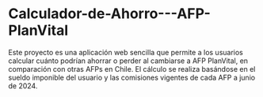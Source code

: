 # Calculador-de-Ahorro---AFP-PlanVital
Este proyecto es una aplicación web sencilla que permite a los usuarios calcular cuánto podrían ahorrar o perder al cambiarse a AFP PlanVital, en comparación con otras AFPs en Chile. El cálculo se realiza basándose en el sueldo imponible del usuario y las comisiones vigentes de cada AFP a junio de 2024.
